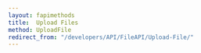 ```yaml
---
layout: fapimethods
title:  Upload Files
method: UploadFile
redirect_from: "/developers/API/FileAPI/Upload-File/"
---
```


